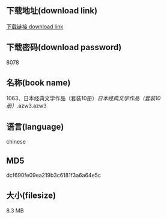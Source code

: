 ## 下载地址(download link)
[下载链接 download link](https://voluble-croquembouche-d321dc.netlify.app/?s=1063%E3%80%81%E6%97%A5%E6%9C%AC%E7%BB%8F%E5%85%B8%E6%96%87%E5%AD%A6%E4%BD%9C%E5%93%81%EF%BC%88%E5%A5%97%E8%A3%8510%E5%86%8C%EF%BC%89_%E6%97%A5%E6%9C%AC%E7%BB%8F%E5%85%B8%E6%96%87%E5%AD%A6%E4%BD%9C%E5%93%81%EF%BC%88%E5%A5%97%E8%A3%8510%E5%86%8C%EF%BC%89_.azw3)

## 下载密码(download password)
8078

## 名称(book name)
1063、日本经典文学作品（套装10册）_日本经典文学作品（套装10册）_.azw3.azw3

## 语言(language)
chinese

## MD5
dcf690fe09ea219b3c6181f3a6a64e5c

## 大小(filesize)
8.3 MB
